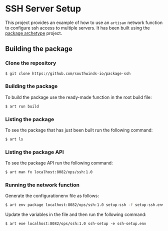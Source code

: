 # SSH Server Setup

This project provides an example of how to use an `artisan` network function to configure ssh access to multiple servers.
It has been built using the [package archetype](https://github.com/southwinds-io/archetype-package) project.

## Building the package

### Clone the repository

```bash
$ git clone https://github.com/southwinds-io/package-ssh
```

### Building the package

To build the package use the ready-made function in the root build file:

```bash
$ art run build
```

### Listing the package

To see the package that has just been built run the following command:

```bash
$ art ls
```

### Listing the package API

To see the package API run the following command:

``` bash
$ art man fx localhost:8082/ops/ssh:1.0
```

### Running the network function

Generate the configurationenv file as follows:

```sh
$ art env package localhost:8082/ops/ssh:1.0 setup-ssh -f setup-ssh.env
```

Update the variables in the file and then run the following command:

```
$ art exe localhost:8082/ops/ssh:1.0 ssh-setup -e ssh-setup.env
```

